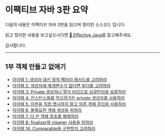 # 이팩티브 자바 3판 요약

다음의 내용은 이팩티브 자바 3판을 읽으며 정리한 소스코드 입니다.

읽고 정리한 내용을 보고싶으시다면 [:book: Effective Java](https://github.com/IceChoco/icechoco.github.io/tree/master/_posts/Java/EffectiveJava)를 참고해주세요.

감사합니다.

---

## 1부 객체 만들고 없애기
* [아이템 1: 생성자 대신 정적 팩터리 메서드를 고려하라](\src\main\java\item01)
* [아이템 2: 생성자에 매개변수가 많다면 빌더를 고려하라](\src\main\java\item02)
* [아이템 3: Private 생성자나 열거 타입으로 싱글턴임을 보증하라](\src\main\java\item03)
* [아이템 4: 인스턴스화를 막으려거든 private 생성자를 사용하라](\src\main\java\item04)
* [아이템 5: 자원을 직접 명시하지 말고 의존 객체 주입을 사용하라](\src\main\java\item05)
* [아이템 6: 불필요한 객체 생성을 피하라](\src\main\java\item06)
* [아이템 7: 다 쓴 객체 참조를 해제하라](\src\main\java\item07)
* [아이템 8: finalizer와 cleaner 사용을 피하라](\src\main\java\item08)
* [아이템 14: Comparable을 구현할지 고려하라](\src\main\java\item14)
